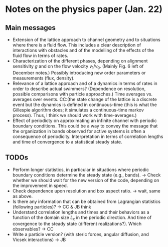 # Notes on the physics paper (Jan. 22)

## Main messages
- Extension of the lattice approach to channel geometry and to situations where there is a fluid flow. This includes a clear description of interactions with obstacles and of the modelling of the effects of the fluid flow in terms of rates.
- Characterization of the different phases, depending on alignment sensitivity $g$ and on the flow velocity $v_1/v_0$. (Mainly Fig. 6 left of December notes.) Possibly introducing new order parameters or measurements (flux, density).
- Relevance of a lattice approach and of a dynamics in terms of rates in order to describe actual swimmers? (Dependence on resolution, possible comparisons with particle approaches.) Time averages vs. averages over events. CC:(the state change of the lattice is a discrete event but the dynamics is defined in continuous-time (this is what the Gillespie algorithm does; it simulates a continuous-time markov process). Thus, I think we should work with time-averages.)
- Effect of periodicty on approximating an infinite channel with periodic boundary conditions. This could be a way to convey the message that the organization in bands observed for active systems is often a consequence of periodicity. Interpretation in terms of correlation lengths and time of convergence to a statistical steady state.

## TODOs

- Perform longer statistics, in particular in situations where periodic boundary conditions determine the steady state (e.g., bands). -> Check whether we should wait for the new version of the code, depending on the improvement in speed.
- Check dependence upon resolution and box aspect ratio. -> wait, same as above.
- Is there any information that can be obtained from Lagrangian statistics (following particles)? -> CC & JB think
- Understand correlation lengths and times and their behaviors as a function of the domain size $L_x$ in the periodic direction. And time of covergence to the steady state (different realizations?). Which observables? -> CC
- Write a particle version? (with steric forces, angular diffusion, and Vicsek interactions) -> JB